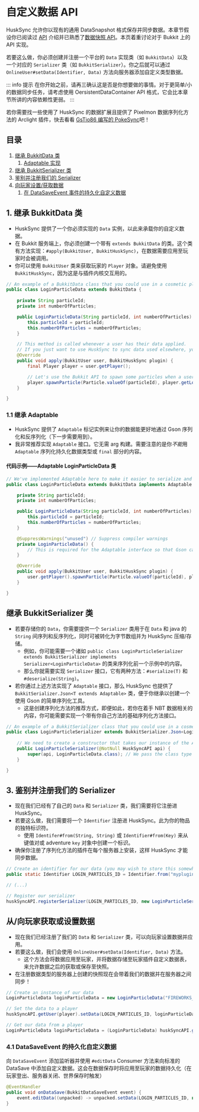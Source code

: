 # 自定义数据 API 

HuskSync 允许你以现有的通用 DataSnapshot 格式保存并同步数据。本章节假设你已阅读过 [API](documentation.api.md) 介绍并已熟悉了[数据快照 API](documentation.api.data-snapshot-api.md)。本页着重讨论对于 Bukkit 上的 API 实现。

若要这么做，你必须创建并注册一个平台的 `Data` 实现类（如 `BukkitData`）以及一个对应的 `Serializer` 类（如 `BukkitSerializer`）。你之后就可以通过 `OnlineUser#setData(Identifier, Data)` 方法向服务器添加自定义类型数据。

::: info 提示
在你开始之前，请再三确认这是否是你想要做的事情。对于更简单/小的数据同步任务，请考虑使用 OersistentDataContainer API 格式，它会比本章节所讲的内容依赖性更弱。
:::

若你需要找一些使用了 HuskSync 的数据扩展且提供了 Pixelmon 数据序列化方法的 Arclight 插件，快去看看 [GsTio86 编写的 PokeSync](https://github.com/GsTio86/PokeSync)吧！

## 目录

1. [继承 BukkitData 类](#1-继承-bukkitdata-类)
    1. [Adaptable 实现](#11-继承-adaptable)
2. [继承 BukkitSerializer 类](#1-继承-bukkitdata-类)
3. [鉴别并注册我们的 Serializer](#3-鉴别并注册我们的-serializer)
4. [向玩家设置/获取数据](#从向玩家获取或设置数据)
    1. [在 DataSaveEvent 事件的持久化自定义数据](#41-datasaveevent-的持久化自定义数据)

## 1. 继承 BukkitData 类

* HuskSync 提供了一个你必须实现的 `Data` 实例，以此来承载你的自定义数据。
* 在 Bukkit 服务端上，你必须创建一个带有 `extends BukkitData` 的类。这个类有方法实现：`#apply(BukkitUser, BukkitHuskSync)`，在数据需要应用至玩家时会被调用。
* 你可以使用 `BukkitUser` 类来获取玩家的 `Player` 对象。请避免使用 `BukkitHuskSync`，因为这是与插件内核交互用的。

```Java
// An example of a BukkitData class that you could use in a cosmetic plugin to store player particle data.
public class LoginParticleData extends BukkitData {
    
    private String particleId;
    private int numberOfParticles;

    public LoginParticleData(String particleId, int numberOfParticles) {
        this.particleId = particleId;
        this.numberOfParticles = numberOfParticles;
    }

    // This method is called whenever a user has their data applied.
    // If you just want to use HuskSync to sync data used elsewhere, you don't have to do anything here, of course
    @Override
    public void apply(BukkitUser user, BukkitHuskSync plugin) {
        final Player player = user.getPlayer();

        // Let's use the Bukkit API to spawn some particles when a user's data is applied (e.g. when they login).
        player.spawnParticle(Particle.valueOf(particleId), player.getLocation(), numberOfParticles);
    }

}
```

### 1.1 继承 Adaptable

* HuskSync 提供了 `Adaptable` 标记实例来让你的数据能更好地通过 Gson 序列化和反序列化（下一步需要用到）。
* 我非常推荐实现 `Adaptable` 接口。它无需 arg 构建。需要注意的是你*不能*用 `Adaptable` 序列化持久化数据类型或 `final` 部分的内容。

#### 代码示例——Adaptable LoginParticleData 类

```Java
// We've implemented Adaptable here to make it easier to serialize and deserialize our data using Gson.
public class LoginParticleData extends BukkitData implements Adaptable {

    private String particleId;
    private int numberOfParticles;

    public LoginParticleData(String particleId, int numberOfParticles) {
        this.particleId = particleId;
        this.numberOfParticles = numberOfParticles;
    }

    @SuppressWarnings("unused") // Suppress compiler warnings
    private LoginParticleData() {
        // This is required for the Adaptable interface so that Gson can intantiate the class when deserializing.
    }

    @Override
    public void apply(BukkitUser user, BukkitHuskSync plugin) {
        user.getPlayer().spawnParticle(Particle.valueOf(particleId), player.getLocation(), numberOfParticles);
    }

}
```

## 继承 BukkitSerializer 类

* 若要存储你的 `Data`，你需要提供一个 `Serializer` 类用于在 `Data` 和 java 的 `String` 间序列和反序列化，同时可被转化为字节数组并为 HuskSync 压缩/存储。
    * 例如，你可能需要一个诸如 `public class LoginParticleSerializer extends BukkitSerializer implements Serializer<LoginParticleData>` 的类来序列化前一个示例中的内容。
    * 那么你就需要实现 `Serializer` 接口，它有两种方法：`#serialize(T)` 和 `#deserialize(String)`。
* 若你通过上述方法实现了 `Adaptable` 接口，那么 HuskSync 也提供了 `BukkitSerializer.Json<T extends Adaptable>` 类，便于你继承以创建一个使用 Gson 的简单序列化工具。
    * 这是创建序列化方法的推荐方式，即便如此，若你在着手 NBT 数据相关的内容，你可能需要实现一个带有你自己方法的基础序列化方法接口。

```Java
// An example of a BukkitSerializer class that you could use in a cosmetic plugin to store player particle data.
public class LoginParticleSerializer extends BukkitSerializer.Json<LoginParticleData> implements Serializer<LoginParticleData> {
    
    // We need to create a constructor that takes our instance of the API
    public LoginParticleSerializer(@NotNull HuskSyncAPI api) {
        super(api, LoginParticleData.class); // We pass the class type here so that Gson knows what class we're serializing
    }

}
```

## 3. 鉴别并注册我们的 Serializer

* 现在我们已经有了自己的 `Data` 和 `Serializer` 类，我们需要将它注册进 HuskSync。
* 若要这么做，我们需要将一个 `Identifier` 注册进 HuskSync。此为你的物品的独特标识符。
    * 使用 `Identifer#from(String, String)` 或 `Identifier#from(Key)` 来从键值对或 adventure `key` 对象中创建一个标识。
* 确保你注册了序列化方法的插件在每个服务器上安装，这样 HuskSync 才能同步数据。

```Java
// Create an identifier for our data (you may wish to store this somewhere where it can be accessed statically)
public static Identifier LOGIN_PARTICLES_ID = Identifier.from("myplugin", "login_particles");

// (...)

// Register our serializer
huskSyncAPI.registerSerializer(LOGIN_PARTICLES_ID, new LoginParticleSerializer(HuskSyncAPI.getInstance()));
```

## 从/向玩家获取或设置数据

* 现在我们已经注册了我们的 `Data` 和 `Serializer` 类，可以向玩家设置数据并应用。
* 若要这么做，我们会使用 `OnlineUser#setData(Identifier, Data)` 方法。
    * 这个方法会将数据应用至玩家，并将数据存储至玩家插件自定义数据表，来允许数据之后的获取或保存至快照。
* 在注册数据类型的服务器上创建的快照现在会带着我们的数据并在服务器之间同步！

```Java
// Create an instance of our data
LoginParticleData loginParticleData = new LoginParticleData("FIREWORKS_SPARK", 10);

// Set the data to a player
huskSyncAPI.getUser(player).setData(LOGIN_PARTICLES_ID, loginParticleData);

// Get our data from a player
LoginParticleData loginParticleData = (LoginParticleData) huskSyncAPI.getUser(player).getData(LOGIN_PARTICLES_ID);
```

### 4.1 DataSaveEvent 的持久化自定义数据

向 `DataSaveEvent` 添加监听器并使用 `#editData` Consumer 方法来向标准的 DataSave 中添加自定义数据。这会在数据保存时将应用至玩家的数据持久化（在玩家登出、服务器关闭、世界保存时触发）

```Java
@EventHandler
public void onDataSave(BukkitDataSaveEvent event) {
    event.editData((unpacked) -> unpacked.setData(LOGIN_PARTICLES_ID, new LoginParticleData("FIREWORKS_SPARK", 10)));
}
```